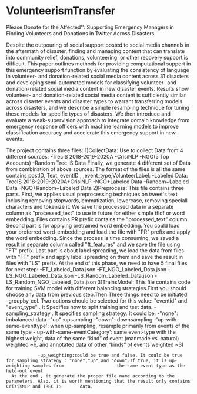 # VolunteerismTransfer
Please Donate for the Affected'': Supporting Emergency Managers in Finding Volunteers and Donations in Twitter Across Disasters

Despite the outpouring of social support posted to social media channels in the aftermath of disaster, finding and managing content that can translate into community relief, donations, volunteering, or other recovery support is difficult.
This paper outlines methods for providing computational support in this emergency support function by evaluating the consistency of language in volunteer- and donation-related social media content across 31 disasters and developing semi-automated models for classifying volunteer- and donation-related social media content in new disaster events.
Results show volunteer- and donation-related social media content is sufficiently similar across disaster events and disaster types to warrant transferring models across disasters, and we describe a simple resampling technique for tuning these models for specific types of disasters.
We then introduce and evaluate a weak-supervision approach to integrate domain knowledge from emergency response officers with machine learning models to improve classification accuracy and accelerate this emergency support in new events.

The project contains three files:
  1)CollectData: Use to collect Data from 4 different sources: 
                  -TrecIS 2018-2019-2020A
                  -CrisiNLP
                  -NGO(5 Top Accounts)
                  -Random Trec IS Data
    Finally, we generate 4 different set of Data from combination of above sources. The format of the files is all the same contains postID, Text, eventID ,            ,event_type,VolunteerLabel:
                  -Labeled Data: TrecIS 2018-2019-2020A+CrisiNLP
                  -NGO+Labeled Data
                  -Random+Labeled Data
                  -NGO+Random+Labeled Data
  2)Preprocess: This file contains three parts. First, we applies usual preprocessing techniques on tweet's text inclusing removing stopwords,lemmatization,             lowercase, removing speciall characters and tokenize it. We  save the processed data in a separate column as "processed_text" to use in future 
    for either simple tfidf or     word embedding. Files contains PR prefix contains the "processed_text" column.
    Second part is for applying pretrained word embedding. You could load your preferred word-embedding and load the file with "PR" prefix and apply the word           embedding. Since the process is time consuming, we saved a result in separate column called "ft_features" and we save the file using "FT" prefix.
    Last part is about label spreading, we load the data from files with "FT" prefix and apply label spreading on them and save the result in files with "LS"           prefix. At the end of this phase, we need to have 5 final files for next step:
                -FT_Labeled_Data.json
                -FT_NGO_Labeled_Data.json
                -LS_NGO_Labeled_Data.json
                -LS_Random_Labeled_Data.json
                -LS_Random_NGO_Labeled_Data.json
  3)TrainsModel: This file contains code for training SVM model with different balancing strategies.First you should choose any data from previous step.Then Three     things need to be initiated. 
                -groupby_col. Two options chould be selected for this value: "eventid" and "event_type" . It Specifies how to split training and test data.
                -sampling_strategy . It specifies sampling strategy. It could be:
                        -"none": imbalanced data
                        -"up" :upsampling
                        -"down": downsampling
                        -'up-with-same-eventtype':  when up-sampling, resample primarily from events of the same type
                        -'up-with-same-eventCategory': same event-type with the highest weight, data of the same “kind” of event (manmade vs. natural) weighted                             ~6, and annotated data of other “kinds” of events weighted ~3)

                -up_weighting:could be true and false. It could be true for sampling_strategy : "none","up" and "down".If true, it is up-weighting samples from                    the same event type as the held-out event 
      At the end , it generate the proper file name according to the parameters. Also, it is worth mentioning that the result only contains CrisisNLP and TREC IS       data.
